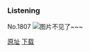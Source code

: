 ### Listening
No.1807
![图片不见了~~~](https://imgs.xkcd.com/comics/listening.png)

[原址](https://xkcd.com//1807) [下载](https://imgs.xkcd.com/comics/listening.png)

